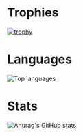 # Trophies
[![trophy](https://github-profile-trophy.vercel.app/?username=lorenzo-ayral)](https://github.com/lorenzo-ayral/github-profile-trophy)

# Languages
![Top languages](https://github-readme-stats.vercel.app/api/top-langs/?username=lorenzo-ayral&show_icons=true&theme=radical)

# Stats
![Anurag's GitHub stats](https://github-readme-stats.vercel.app/api?username=lorenzo-ayral&show_icons=true&theme=radical&rank_icon=github&hide=contribs)
